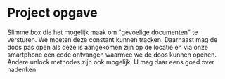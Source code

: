 # Project opgave

Slimme box die het mogelijk maak om "gevoelige documenten" te versturen. We moeten deze constant kunnen tracken. Daarnaast mag de doos pas open als deze is aangekomen zijn op de locatie en via onze smartphone een code ontvangen waarmee we de doos kunnen openen. Andere unlock methodes zijn ook mogelijk. U mag daar eens goed over nadenken
